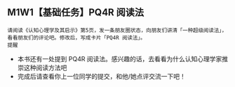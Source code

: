 ## M1W1【基础任务】PQ4R 阅读法

```
请阅读《认知心理学及其启示》第5页，发一条朋友圈状态，向朋友们讲清「一种超级阅读法」，看看朋友们的评论吧。修改后，写成卡片「PQ4R 阅读法」。
提醒
```

- 本书还有一处提到 PQ4R 阅读法。感兴趣的话，去看看为什么认知心理学家推崇这种阅读方法吧
- 完成后请查看你上一位同学的提交，和他/她点评交流一下吧！